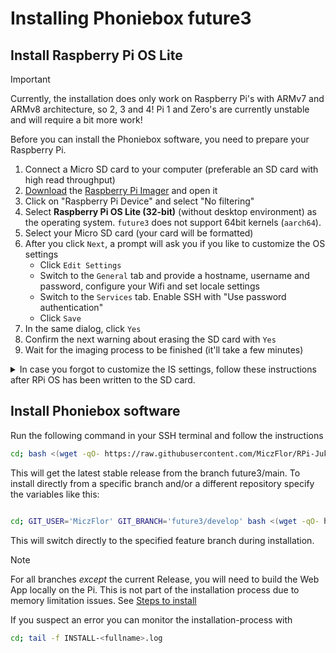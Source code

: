 # Installing Phoniebox future3

## Install Raspberry Pi OS Lite

> [!IMPORTANT]
> Currently, the installation does only work on Raspberry Pi's with ARMv7 and ARMv8 architecture, so 2, 3 and 4! Pi 1 and Zero's are currently unstable and will require a bit more work!

Before you can install the Phoniebox software, you need to prepare your Raspberry Pi.

1. Connect a Micro SD card to your computer (preferable an SD card with high read throughput)
2. [Download](https://www.raspberrypi.org/software/)
   the [Raspberry Pi Imager](https://www.raspberrypi.com/software/) and open it
3. Click on "Raspberry Pi Device" and select "No filtering"
4. Select **Raspberry Pi OS Lite (32-bit)** (without desktop environment) as the operating system. `future3` does not support 64bit kernels (`aarch64`).
5. Select your Micro SD card (your card will be formatted)
6. After you click `Next`, a prompt will ask you if you like to customize the OS settings
    * Click `Edit Settings`
    * Switch to the `General` tab and provide a hostname, username and password, configure your Wifi and set locale settings
    * Switch to the `Services` tab. Enable SSH with "Use password authentication"
    * Click `Save`
6. In the same dialog, click `Yes`
7. Confirm the next warning about erasing the SD card with `Yes`
8. Wait for the imaging process to be finished (it'll take a few minutes)

<details>

<summary>In case you forgot to customize the IS settings, follow these instructions after RPi OS has been written to the SD card.</summary>

### Pre-boot preparation

You will need a terminal, like PuTTY for Windows or the Terminal app for Mac to proceed with the next steps.

1. Open a terminal of your choice.
2. Insert your card again if it has been ejected automatically.
3. Navigate to your SD card e.g., `cd /Volumes/boot` for Mac or `D:` for Windows.
4. Enable SSH by adding a simple file.

    ```bash
    $ touch ssh
    ```


5. Set up your Wifi connection.

    *Mac*

    ```bash
    $ nano wpa_supplicant.conf
    ```

    *Windows*

    ```bash
    D:\> notepad wpa_supplicant.conf
    ```

6. Insert the following content, update your country, Wifi credentials and save the file.

    ```
    country=DE
    ctrl_interface=DIR=/var/run/wpa_supplicant GROUP=netdev
    update_config=1

    network={
        ssid="network-name"
        psk="network-password"
    }
    ```

7. Eject your SD card and insert it into your Raspberry Pi.
8. Start your Raspberry Pi by attaching a power supply.
9. Login into your Raspberry Pi, username is `pi` and password is `raspberry`.
   If `raspberrypi.local` does not work, find out your Raspberry Pi's IP address from your router.

</details>

## Install Phoniebox software

Run the following command in your SSH terminal and follow the instructions

```bash
cd; bash <(wget -qO- https://raw.githubusercontent.com/MiczFlor/RPi-Jukebox-RFID/future3/main/installation/install-jukebox.sh)
```

This will get the latest stable release from the branch future3/main.
To install directly from a specific branch and/or a different repository
specify the variables like this:

```bash

cd; GIT_USER='MiczFlor' GIT_BRANCH='future3/develop' bash <(wget -qO- https://raw.githubusercontent.com/MiczFlor/RPi-Jukebox-RFID/future3/develop/installation/install-jukebox.sh)
```

This will switch directly to the specified feature branch during installation.

> [!NOTE]
> For all branches *except* the current Release, you will need to build the Web App locally on the Pi. This is not part of the installation process due to memory limitation issues. See [Steps to install](developers/development-environment#steps-to-install)


If you suspect an error you can monitor the installation-process with

```bash
cd; tail -f INSTALL-<fullname>.log
```
